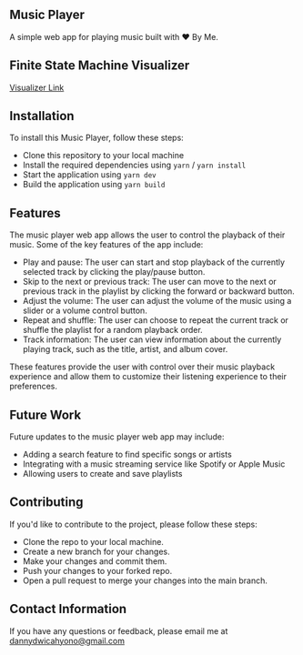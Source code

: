 ## Music Player

A simple web app for playing music built with ❤️ By Me.

## Finite State Machine Visualizer
 
[Visualizer Link](https://stately.ai/registry/editor/1a20e647-9092-498e-b8ed-098e9089fcd9?machineId=dc494470-607f-4626-829b-6e7291dd0950)

## Installation

To install this Music Player, follow these steps:

- Clone this repository to your local machine
- Install the required dependencies using `yarn` / `yarn install`
- Start the application using `yarn dev`
- Build the application using `yarn build`

## Features

The music player web app allows the user to control the playback of their music. Some of the key features of the app include:

- Play and pause: The user can start and stop playback of the currently selected track by clicking the play/pause button.
- Skip to the next or previous track: The user can move to the next or previous track in the playlist by clicking the forward or backward button.
- Adjust the volume: The user can adjust the volume of the music using a slider or a volume control button.
- Repeat and shuffle: The user can choose to repeat the current track or shuffle the playlist for a random playback order.
- Track information: The user can view information about the currently playing track, such as the title, artist, and album cover.

These features provide the user with control over their music playback experience and allow them to customize their listening experience to their preferences.

## Future Work
Future updates to the music player web app may include:

- Adding a search feature to find specific songs or artists
- Integrating with a music streaming service like Spotify or Apple Music
- Allowing users to create and save playlists

## Contributing
If you'd like to contribute to the project, please follow these steps:

- Clone the repo to your local machine.
- Create a new branch for your changes.
- Make your changes and commit them.
- Push your changes to your forked repo.
- Open a pull request to merge your changes into the main branch.

## Contact Information
If you have any questions or feedback, please email me at dannydwicahyono@gmail.com

